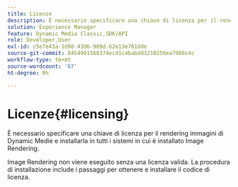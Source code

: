 ```yaml
---
title: Licenze
description: È necessario specificare una chiave di licenza per il rendering immagini di Dynamic Medie e installarla in tutti i sistemi in cui è installato Image Rendering.
solution: Experience Manager
feature: Dynamic Media Classic,SDK/API
role: Developer,User
exl-id: c5e7e43a-1d98-43d6-909d-62e13e761dde
source-git-commit: 8454991568374ecd1c4babdd3210250ea7988c4c
workflow-type: tm+mt
source-wordcount: '67'
ht-degree: 0%

---
```


# Licenze{#licensing}

È necessario specificare una chiave di licenza per il rendering immagini di Dynamic Medie e installarla in tutti i sistemi in cui è installato Image Rendering.

Image Rendering non viene eseguito senza una licenza valida. La procedura di installazione include i passaggi per ottenere e installare il codice di licenza.
